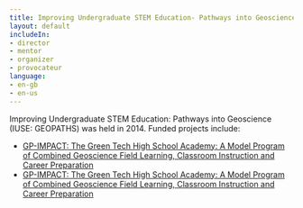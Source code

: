 ```yaml
---
title: Improving Undergraduate STEM Education- Pathways into Geoscience (IUSE- GEOPATHS)
layout: default
includeIn: 
- director
- mentor
- organizer
- provocateur
language:
- en-gb
- en-us
---
```

Improving Undergraduate STEM Education: Pathways into Geoscience (IUSE: GEOPATHS) was held in 2014. Funded projects include:
 * [GP-IMPACT: The Green Tech High School Academy: A Model Program of Combined Geoscience Field Learning, Classroom Instruction and Career Preparation](http://nsf.gov/awardsearch/showAward?AWD_ID=1540608&HistoricalAwards=false (abstract))
 * [GP-IMPACT: The Green Tech High School Academy: A Model Program of Combined Geoscience Field Learning, Classroom Instruction and Career Preparation](http://nsf.gov/awardsearch/showAward?AWD_ID=1540576&HistoricalAwards=false (abstract))